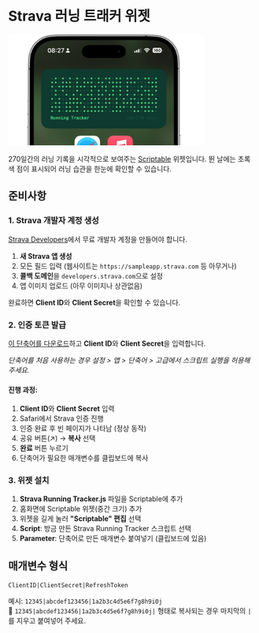 # Strava 러닝 트래커 위젯

<img title="" src="preview.png" width="400">

270일간의 러닝 기록을 시각적으로 보여주는 [Scriptable](https://scriptable.app) 위젯입니다.
뛴 날에는 초록색 점이 표시되어 러닝 습관을 한눈에 확인할 수 있습니다.

## 준비사항

### 1. Strava 개발자 계정 생성

[Strava Developers](https://developers.strava.com)에서 무료 개발자 계정을 만들어야 합니다.

1. **새 Strava 앱 생성**
2. 모든 필드 입력 (웹사이트는 `https://sampleapp.strava.com` 등 아무거나)
3. **콜백 도메인**을 `developers.strava.com`으로 설정
4. 앱 이미지 업로드 (아무 이미지나 상관없음)

완료하면 **Client ID**와 **Client Secret**을 확인할 수 있습니다.

### 2. 인증 토큰 발급

[이 단축어를 다운로드](https://www.icloud.com/shortcuts/2ef1be09e295402bb4d73949ca909462)하고 **Client ID**와 **Client Secret**을 입력합니다.

*단축어를 처음 사용하는 경우 설정 > 앱 > 단축어 > 고급에서 스크립트 실행을 허용해 주세요.*

#### 진행 과정:
1. **Client ID**와 **Client Secret** 입력
2. Safari에서 Strava 인증 진행
3. 인증 완료 후 빈 페이지가 나타남 (정상 동작)
4. 공유 버튼(↗️) → **복사** 선택
5. **완료** 버튼 누르기
6. 단축어가 필요한 매개변수를 클립보드에 복사

### 3. 위젯 설치

1. **Strava Running Tracker.js** 파일을 Scriptable에 추가
2. 홈화면에 Scriptable 위젯(중간 크기) 추가
3. 위젯을 길게 눌러 **"Scriptable" 편집** 선택
4. **Script**: 방금 만든 Strava Running Tracker 스크립트 선택
5. **Parameter**: 단축어로 만든 매개변수 붙여넣기 (클립보드에 있음)

## 매개변수 형식

```
ClientID|ClientSecret|RefreshToken
```

예시: `12345|abcdef123456|1a2b3c4d5e6f7g8h9i0j`  
🚨 `12345|abcdef123456|1a2b3c4d5e6f7g8h9i0j|` 형태로 복사되는 경우 마지막의 `|`를 지우고 붙여넣어 주세요.
